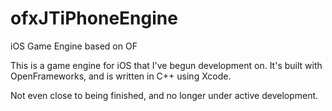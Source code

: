 ofxJTiPhoneEngine
=================

iOS Game Engine based on OF

This is a game engine for iOS that I've begun development on.
It's built with OpenFrameworks, and is written in C++ using
Xcode.

Not even close to being finished, and no longer under active development.
